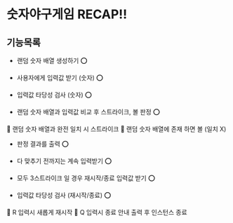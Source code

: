 # 숫자야구게임 RECAP!!

## 기능목록

- 랜덤 숫자 배열 생성하기 ⭕️

- 사용자에게 입력값 받기 (숫자) ⭕️

- 입력값 타당성 검사 (숫자) ⭕️

- 랜덤 숫자 배열과 입력값 비교 후 스트라이크, 볼 판정 ⭕️

🚨 랜덤 숫자 배열과 완전 일치 시 스트라이크
🚨 랜덤 숫자 배열에 존재 하면 볼 (일치 X)

- 판정 결과를 출력 ⭕️

- 다 맞추기 전까지는 계속 입력받기 ⭕️

- 모두 3스트라이크 일 경우 재시작/종료 입력값 받기 ⭕️

- 입력값 타당성 검사 (재시작/종료) ⭕️

🚨 R 입력시 새롭게 재시작
🚨 Q 입력시 종료 안내 출력 후 인스턴스 종료
